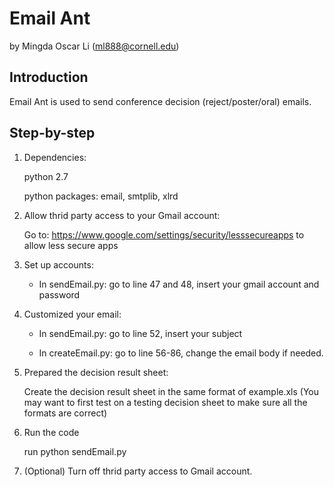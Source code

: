 # Email Ant

by Mingda Oscar Li (ml888@cornell.edu)

## Introduction

Email Ant is used to send conference decision (reject/poster/oral) emails. 

## Step-by-step

1. Dependencies:

	python 2.7
	
	python packages: email, smtplib, xlrd
	
2. Allow thrid party access to your Gmail account:

	Go to: https://www.google.com/settings/security/lesssecureapps to allow less secure apps

3. Set up accounts:

	* In sendEmail.py: go to line 47 and 48, insert your gmail account and password
		
4. Customized your email:

	* In sendEmail.py: go to line 52, insert your subject
		
	* In createEmail.py: go to line 56-86, change the email body if needed.
		
5. Prepared the decision result sheet:

	Create the decision result sheet in the same format of example.xls
	(You may want to first test on a testing decision sheet to make sure all the formats are correct)
	
6. Run the code 

	run python sendEmail.py
	
7. (Optional) Turn off thrid party access to Gmail account.
	
